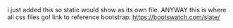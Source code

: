 i just added this so static would show as its own file.
ANYWAY this is where all css files go!
link to reference bootstrap: https://bootswatch.com/slate/